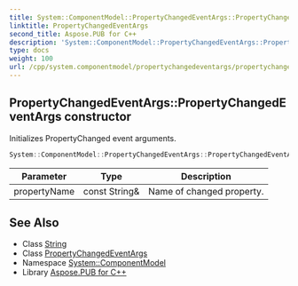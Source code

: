 ```yaml
---
title: System::ComponentModel::PropertyChangedEventArgs::PropertyChangedEventArgs constructor
linktitle: PropertyChangedEventArgs
second_title: Aspose.PUB for C++
description: 'System::ComponentModel::PropertyChangedEventArgs::PropertyChangedEventArgs constructor. Initializes PropertyChanged event arguments in C++.'
type: docs
weight: 100
url: /cpp/system.componentmodel/propertychangedeventargs/propertychangedeventargs/
---
```

## PropertyChangedEventArgs::PropertyChangedEventArgs constructor


Initializes PropertyChanged event arguments.

```cpp
System::ComponentModel::PropertyChangedEventArgs::PropertyChangedEventArgs(const String &propertyName)
```


| Parameter | Type | Description |
| --- | --- | --- |
| propertyName | const String\& | Name of changed property. |

## See Also

* Class [String](../../../system/string/)
* Class [PropertyChangedEventArgs](../)
* Namespace [System::ComponentModel](../../)
* Library [Aspose.PUB for C++](../../../)
